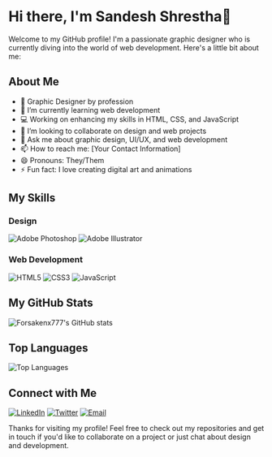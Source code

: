 # Hi there, I'm Sandesh Shrestha👋

Welcome to my GitHub profile! I'm a passionate graphic designer who is currently diving into the world of web development. Here's a little bit about me:

## About Me

- 🎨 Graphic Designer by profession
- 🌱 I’m currently learning web development
- 💻 Working on enhancing my skills in HTML, CSS, and JavaScript
- 👯 I’m looking to collaborate on design and web projects
- 💬 Ask me about graphic design, UI/UX, and web development
- 📫 How to reach me: [Your Contact Information]
- 😄 Pronouns: They/Them
- ⚡ Fun fact: I love creating digital art and animations

## My Skills

### Design

![Adobe Photoshop](https://img.shields.io/badge/Adobe%20Photoshop-31A8FF?style=for-the-badge&logo=adobe%20photoshop&logoColor=white)
![Adobe Illustrator](https://img.shields.io/badge/Adobe%20Illustrator-FF9A00?style=for-the-badge&logo=adobe%20illustrator&logoColor=white)

### Web Development

![HTML5](https://img.shields.io/badge/HTML5-E34F26?style=for-the-badge&logo=html5&logoColor=white)
![CSS3](https://img.shields.io/badge/CSS3-1572B6?style=for-the-badge&logo=css3&logoColor=white)
![JavaScript](https://img.shields.io/badge/JavaScript-F7DF1E?style=for-the-badge&logo=javascript&logoColor=black)

## My GitHub Stats

![Forsakenx777's GitHub stats](https://github-readme-stats.vercel.app/api?username=sandeshshrestha77&show_icons=true&theme=radical)

## Top Languages

![Top Languages](https://github-readme-stats.vercel.app/api/top-langs/?username=sandeshshrestha77&layout=compact&theme=radical)

## Connect with Me

[![LinkedIn](https://img.shields.io/badge/LinkedIn-0077B5?style=for-the-badge&logo=linkedin&logoColor=white)](https://www.linkedin.com/in/sandeshshrestha7)
[![Twitter](https://img.shields.io/badge/Twitter-1DA1F2?style=for-the-badge&logo=twitter&logoColor=white)](https://twitter.com/sandeshstha8)
[![Email](https://img.shields.io/badge/Email-D14836?style=for-the-badge&logo=gmail&logoColor=white)](mailto:sandeshstha67@gmail.com)

Thanks for visiting my profile! Feel free to check out my repositories and get in touch if you'd like to collaborate on a project or just chat about design and development.
